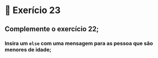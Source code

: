 # :dart: Exerício 23
## Complemente o exercício 22;
### Insira um <code>else</code> com uma mensagem para as pessoa que são menores de idade;
